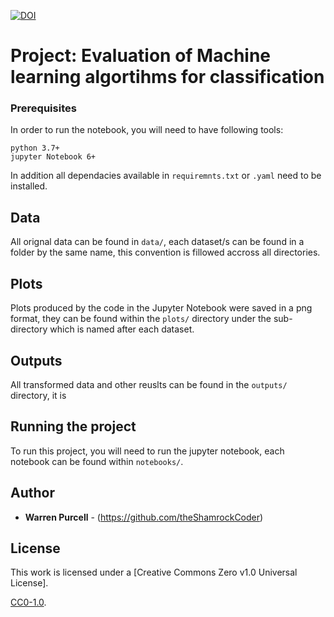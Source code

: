 [![DOI](https://zenodo.org/badge/DOI/10.5281/zenodo.6504555.svg)](https://doi.org/10.5281/zenodo.6504555)



# Project: Evaluation of Machine learning algortihms for classification

### Prerequisites

In order to run the notebook, you will need to have following tools:

```
python 3.7+
jupyter Notebook 6+
```
In addition all dependacies available in `requiremnts.txt` or `.yaml` need to be installed.

## Data

All orignal data can be found in `data/`, each dataset/s can be found in a folder by the same name, this convention is fillowed accross all directories.


## Plots

Plots produced by the code in the Jupyter Notebook were saved in a png format, they can be found within the `plots/` directory under the sub-directory which is named after each dataset.


## Outputs

All transformed data and other reuslts can be found in the `outputs/` directory, it is 


## Running the project

To run this project, you will need to run the jupyter notebook, each notebook can be found within `notebooks/`.


## Author

* **Warren Purcell** - (https://github.com/theShamrockCoder)


## License

This work is licensed under a [Creative Commons Zero v1.0 Universal
License].

[CC0-1.0](./LICENSE).

